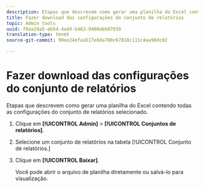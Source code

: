 ```yaml
---
description: Etapas que descrevem como gerar uma planilha do Excel contendo todas as configurações do conjunto de relatórios selecionado.
title: Fazer download das configurações do conjunto de relatórios
topic: Admin tools
uuid: f0aa19a5-eb5d-4ad4-b463-9400abb07038
translation-type: tm+mt
source-git-commit: 99ee24efaa517e8da700c67818c111c4aa90dc02

---
```



# Fazer download das configurações do conjunto de relatórios

Etapas que descrevem como gerar uma planilha do Excel contendo todas as configurações do conjunto de relatórios selecionado.

1. Clique em **[!UICONTROL Admin]** > **[!UICONTROL Conjuntos de relatórios]**.
1. Selecione um conjunto de relatórios na tabela [!UICONTROL Conjunto de relatórios.]
1. Clique em **[!UICONTROL Baixar]**.

   Você pode abrir o arquivo de planilha diretamente ou salvá-lo para visualização.
